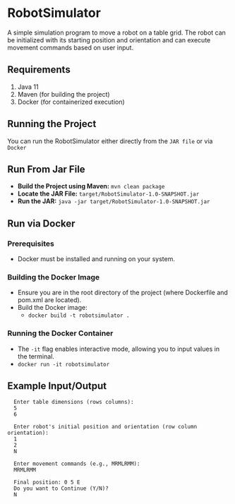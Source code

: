 # RobotSimulator

A simple simulation program to move a robot on a table grid. The robot can be initialized with its starting position and orientation and can execute movement commands based on user input.

## Requirements

1. Java 11 
2. Maven (for building the project)
3. Docker (for containerized execution)

## Running the Project

You can run the RobotSimulator either directly from the `JAR file` or via `Docker`
## Run From Jar File
- **Build the Project using Maven:** `mvn clean package`
- **Locate the JAR File:** `target/RobotSimulator-1.0-SNAPSHOT.jar`
- **Run the JAR:** `java -jar target/RobotSimulator-1.0-SNAPSHOT.jar`
## Run via Docker
### Prerequisites

- Docker must be installed and running on your system.

### Building the Docker Image
- Ensure you are in the root directory of the project (where Dockerfile and pom.xml are located).
- Build the Docker image:
  - `docker build -t robotsimulator .`
### Running the Docker Container
- The `-it` flag enables interactive mode, allowing you to input values in the terminal.
-  `docker run -it robotsimulator`
## Example Input/Output
```
  Enter table dimensions (rows columns):
  5 
  6
  
  Enter robot's initial position and orientation (row column orientation):
  1 
  2 
  N
  
  Enter movement commands (e.g., MRMLRMM):
  MRMLRMM

  Final position: 0 5 E
  Do you want to Continue (Y/N)?
  N
```

